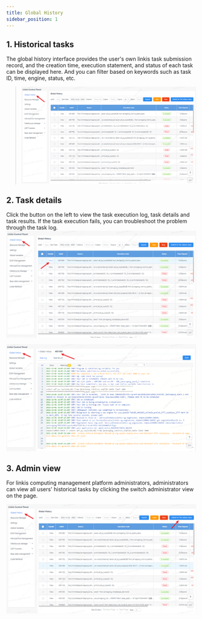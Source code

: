 ```yaml
---
title: Global History
sidebar_position: 1
---
```


## 1. Historical tasks

The global history interface provides the user's own linkis task submission record, and the creation time, execution statement, and status of each task can be displayed here. And you can filter based on keywords such as task ID, time, engine, status, etc.

>   ![](../images/全局历史界面.png)


## 2. Task details
Click the button on the left to view the task execution log, task details and task results. If the task execution fails, you can troubleshoot the problem through the task log.
![../images/image2.png](../images/全局历史查询按钮.png)


![./media/image3.png](../images/单个任务的任务执行日志.png)

## 3. Admin view
For linkis computing management platform administrators, administrators can view all users' historical tasks by clicking the switch administrator view on the page.

![./media/image4.png](../images/管理员视图.png)
